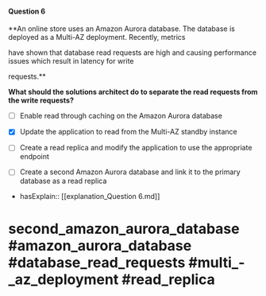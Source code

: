 #### Question  6

**An online store uses an Amazon Aurora database. The database is deployed as a Multi-AZ deployment. Recently, metrics

have shown that database read requests are high and causing performance issues which result in latency for write

requests.**

**What should the solutions architect do to separate the read requests from the write requests?**

- [ ] Enable read through caching on the Amazon Aurora database

- [x] Update the application to read from the Multi-AZ standby instance

- [ ] Create a read replica and modify the application to use the appropriate endpoint

- [ ] Create a second Amazon Aurora database and link it to the primary database as a read replica

- hasExplain:: [[explanation_Question  6.md]]

# second_amazon_aurora_database #amazon_aurora_database #database_read_requests #multi_-_az_deployment #read_replica
